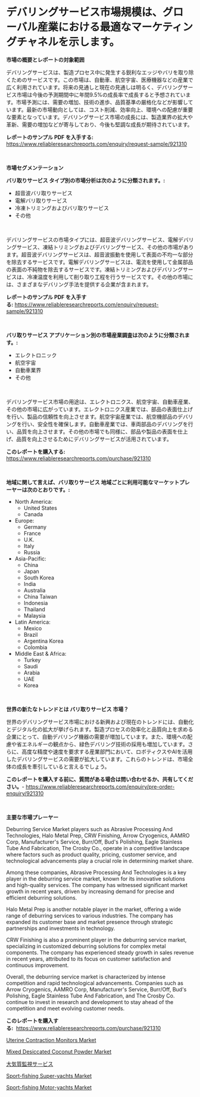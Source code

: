 <p><h1>デバリングサービス市場規模は、グローバル産業における最適なマーケティングチャネルを示します。</h1></p><p><strong>市場の概要とレポートの対象範囲</strong></p>
<p><p>デバリングサービスは、製造プロセス中に発生する鋭利なエッジやバリを取り除くためのサービスです。この市場は、自動車、航空宇宙、医療機器などの産業で広く利用されています。将来の見通しと現在の見通しは明るく、デバリングサービス市場は今後の予測期間中に年間9.5%の成長率で成長すると予想されています。市場予測には、需要の増加、技術の進歩、品質基準の厳格化などが影響しています。最新の市場動向としては、コスト削減、効率向上、環境への配慮が重要な要素となっています。デバリングサービス市場の成長には、製造業界の拡大や革新、需要の増加などが寄与しており、今後も堅調な成長が期待されています。</p></p>
<p><strong>レポートのサンプル PDF を入手する:</strong> <a href="https://www.reliableresearchreports.com/enquiry/request-sample/921310">https://www.reliableresearchreports.com/enquiry/request-sample/921310</a></p>
<p>&nbsp;</p>
<p><strong>市場セグメンテーション</strong></p>
<p><strong>バリ取りサービス タイプ別の市場分析は次のように分類されます。:</strong></p>
<p><ul><li>超音波バリ取りサービス</li><li>電解バリ取りサービス</li><li>冷凍トリミングおよびバリ取りサービス</li><li>その他</li></ul></p>
<p>&nbsp;</p>
<p><p>デバリングサービスの市場タイプには、超音波デバリングサービス、電解デバリングサービス、凍結トリミングおよびデバリングサービス、その他の市場があります。超音波デバリングサービスは、超音波振動を使用して表面の不均一な部分を除去するサービスです。電解デバリングサービスは、電流を使用して金属部品の表面の不純物を除去するサービスです。凍結トリミングおよびデバリングサービスは、冷凍温度を利用して削り取り工程を行うサービスです。その他の市場には、さまざまなデバリング手法を提供する企業が含まれます。</p></p>
<p><strong>レポートのサンプル PDF を入手する:</strong>&nbsp;<a href="https://www.reliableresearchreports.com/enquiry/request-sample/921310">https://www.reliableresearchreports.com/enquiry/request-sample/921310</a></p>
<p>&nbsp;</p>
<p><strong> バリ取りサービス アプリケーション別の市場産業調査は次のように分類されます。:</strong></p>
<p><ul><li>エレクトロニック</li><li>航空宇宙</li><li>自動車業界</li><li>その他</li></ul></p>
<p>&nbsp;</p>
<p><p>デバリングサービス市場の用途は、エレクトロニクス、航空宇宙、自動車産業、その他の市場に広がっています。エレクトロニクス産業では、部品の表面仕上げを行い、製品の信頼性を向上させます。航空宇宙産業では、航空機部品のデバリングを行い、安全性を確保します。自動車産業では、車両部品のデバリングを行い、品質を向上させます。その他の市場でも同様に、部品や製品の表面を仕上げ、品質を向上させるためにデバリングサービスが活用されています。</p></p>
<p><strong>このレポートを購入する:</strong>&nbsp; <a href="https://www.reliableresearchreports.com/purchase/921310">https://www.reliableresearchreports.com/purchase/921310</a></p>
<p>&nbsp;</p>
<p><strong>地域に関して言えば、バリ取りサービス 地域ごとに利用可能なマーケットプレーヤーは次のとおりです。:</strong></p>
<p><ul>
    <li>
        North America:
        <ul>
            <li>United States</li>
            <li>Canada</li>
        </ul>
    </li>
    <li>
        Europe:
        <ul>
            <li>Germany</li>
            <li>France</li>
            <li>U.K.</li>
            <li>Italy</li>
            <li>Russia</li>
        </ul>
    </li>
    <li>
        Asia-Pacific:
        <ul>
            <li>China</li>
            <li>Japan</li>
            <li>South Korea</li>
            <li>India</li>
            <li>Australia</li>
            <li>China Taiwan</li>
            <li>Indonesia</li>
            <li>Thailand</li>
            <li>Malaysia</li>
        </ul>
    </li>
    <li>
        Latin America:
        <ul>
            <li>Mexico</li>
            <li>Brazil</li>
            <li>Argentina Korea</li>
            <li>Colombia</li>
        </ul>
    </li>
    <li>
        Middle East & Africa:
        <ul>
            <li>Turkey</li>
            <li>Saudi</li>
            <li>Arabia</li>
            <li>UAE</li>
            <li>Korea</li>
        </ul>
    </li>
    </ul></p>
<p>&nbsp;</p>
<p><strong>世界の新たなトレンドとは バリ取りサービス 市場？</strong></p>
<p><p>世界のデバリングサービス市場における新興および現在のトレンドには、自動化とデジタル化の拡大が挙げられます。製造プロセスの効率化と品質向上を求める企業にとって、自動デバリング機器の需要が増加しています。また、環境への配慮や省エネルギーの観点から、緑色デバリング技術の採用も増加しています。さらに、高度な精度や速度を要求する産業部門において、ロボティクスやAIを活用したデバリングサービスの需要が拡大しています。これらのトレンドは、市場全体の成長を牽引していると言えるでしょう。</p></p>
<p><strong>このレポートを購入する前に、質問がある場合は問い合わせるか、共有してください。</strong>- <a href="https://www.reliableresearchreports.com/enquiry/pre-order-enquiry/921310">https://www.reliableresearchreports.com/enquiry/pre-order-enquiry/921310</a></p>
<p>&nbsp;</p>
<p><strong>主要な市場プレーヤー</strong></p>
<p><p>Deburring Service Market players such as Abrasive Processing And Technologies, Halo Metal Prep, CRW Finishing, Arrow Cryogenics, AAMRO Corp, Manufacturer's Service, Burr/Off, Bud's Polishing, Eagle Stainless Tube And Fabrication, The Crosby Co., operate in a competitive landscape where factors such as product quality, pricing, customer service, and technological advancements play a crucial role in determining market share.</p><p>Among these companies, Abrasive Processing And Technologies is a key player in the deburring service market, known for its innovative solutions and high-quality services. The company has witnessed significant market growth in recent years, driven by increasing demand for precise and efficient deburring solutions.</p><p>Halo Metal Prep is another notable player in the market, offering a wide range of deburring services to various industries. The company has expanded its customer base and market presence through strategic partnerships and investments in technology.</p><p>CRW Finishing is also a prominent player in the deburring service market, specializing in customized deburring solutions for complex metal components. The company has experienced steady growth in sales revenue in recent years, attributed to its focus on customer satisfaction and continuous improvement.</p><p>Overall, the deburring service market is characterized by intense competition and rapid technological advancements. Companies such as Arrow Cryogenics, AAMRO Corp, Manufacturer's Service, Burr/Off, Bud's Polishing, Eagle Stainless Tube And Fabrication, and The Crosby Co. continue to invest in research and development to stay ahead of the competition and meet evolving customer needs.</p></p>
<p><strong>このレポートを購入する:</strong>&nbsp;&nbsp;<a href="https://www.reliableresearchreports.com/purchase/921310">https://www.reliableresearchreports.com/purchase/921310</a></p>
<p><p><a href="https://github.com/juancolorado15/Market-Research-Report-List-1/blob/main/uterine-contraction-monitors-market.md">Uterine Contraction Monitors Market</a></p><p><a href="https://github.com/dx0328/Market-Research-Report-List-1/blob/main/mixed-desiccated-coconut-powder-market.md">Mixed Desiccated Coconut Powder Market</a></p><p><a href="https://github.com/lababdou/Market-Research-Report-List-2/blob/main/6713578182120.md">大気質監視サービス</a></p><p><a href="https://issuu.com/reportprime-2/docs/sport-fishing-super-yachts-market-size-2030.pptx">Sport-fishing Super-yachts Market</a></p><p><a href="https://issuu.com/reportprime-2/docs/sport-fishing-motor-yachts-market-size-2030.pptx">Sport-fishing Motor-yachts Market</a></p></p>